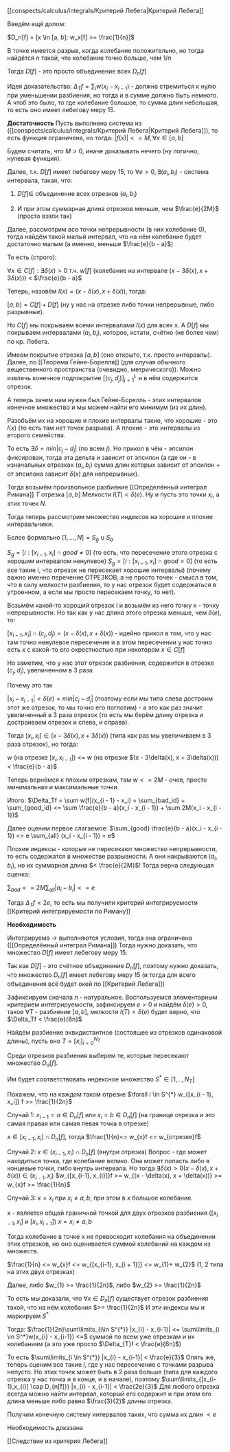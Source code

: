 [[conspects/calculus/integrals/Критерий Лебега|Критерий Лебега]]

Введём ещё допом:

$D_n[f] = [x \in [a, b]: w_x[f] >= \frac{1}{n}]$

В точке имеется разрыв, когда колебание положительно, но тогда найдётся $n$ такой, что колебание точно больше, чем $1/n$

Тогда $D[f]$ - это просто объединение всех $D_n[f]$

Идея доказательства:
$\Delta_Tf = \sum_i w(x_i - x_{i - 1})$ - должна стремиться к нулю при уменьшении разбиения, но тогда и в сумме должно быть немного. А чтоб это было, то где колебание большое, то сумма длин небольшая, то есть оно имеет лебегову меру 15.

**Достаточность**
Пусть выполнена система из ([[conspects/calculus/integrals/Критерий Лебега|Критерий Лебега]]), то есть функция ограничена, но тогда:
$|f(x)| <= M, \forall x \in [a, b]$

Будем считать, что $M > 0$, иначе доказывать нечего (ну логично, нулевая функция).

Далее, т.к. $D[f]$ имеет лебегову меру 15, то $\forall e > 0, \exists (a_i, b_i)$ - система интервала, такая, что:

1) $D[f] \in$ объединение всех отрезков $(a_i, b_i)$

2) И при этом суммарная длина отрезков меньше, чем $\frac{e}{2M}$ (просто взяли так)

Далее, рассмотрим все точки непрерывности (в них колебание 0), тогда найдём такой малый интервал, что на нём колебание будет достаточно малым (а именно, меньше $\frac{e}{b - a}$)

То есть (строго):

$\forall x \in C[f] : \exists \delta(x) > 0$ т.ч. $w[f]$ (колебание на интервале $(x - 3\delta(x), x + 3\delta(x))$) < $\frac{e}{b - a}$

Теперь, назовём $I(x) = (x - \delta(x), x + \delta(x))$, тогда:

$[a, b] = C[f] + D[f]$ (ну у нас на отрезке либо точки непрерывные, либо разрывные).

Но $C[f]$ мы покрываем всеми интервалами $I(x)$ для всех x. А $D[f]$ мы покрываем интервалами $(a_i, b_i)$, которое, кстати, счётно (не более чем) по кр. Лебега.

Имеем покрытие отрезка $[a, b]$ (оно открыто, т.к. просто интервалы). Далее, по [[Теорема Гейне-Борелля]] (для случая обычного вещественного пространства (очевидно, метрического)).
Можно извлечь конечное подпокрытие $[(c_j, d_j)]_{j = 1}^{L}$ и в нём содержится отрезок.

А теперь зачем нам нужен был Гейне-Борелль - этих интервалов конечное множество и мы можем найти его минимум (из их длин).

Разобъём их на хорошие и плохие интервалы такие, что хорошие - это $I(x)$ (то есть там нет точек разрыва). А плохие - это интервалы из второго семейства.

То есть $\exists \delta = min |c_j - d_j|$ (по всем $j$). Но прикол в чём - эпсилон фиксирован, тогда эта дельта и зависит от эпсилон (а где он - в изначальных отрезках $(a_i, b_i)$ сумма длин которых зависит от эпсилон + от эпсилона зависит $\delta(x)$ для непрерывных).

Тогда возьмём произвольное разбиение [[Определённый интеграл Римана]] $T$ отрезка $[a, b]$
Мелкости $l(T) < \delta(e)$. Ну и пусть это точки $x_i$, а этих точек $N$.

Тогда теперь рассмотрим множество индексов на хорошие и плохие интервальчики.

Более формально $[1, ..., N] = S_g \cup S_b$

$S_g = [i : [x_{i - 1}, x_i] \cap good \ne 0]$ (то есть, что пересечение этого отрезка с хорошим интервалом ненулевое)
$S_g = [i : [x_{i - 1}, x_i] \cap good = 0]$ (то есть все такие i, что отрезок не пересекает хорошие интервалы)
(почему важно именно перечение ОТРЕЗКОВ, а не просто точек - смысл в том, что в силу мелкости разбиения, то у нас отрезок будет содержаться в утроенном, а если мы просто пересекаем точку, то нет).

Возьмём какой-то хороший отрезок i и возьмём из него точку x - точку непрерывности.
Но так как у нас длина этого отрезка меньше, чем $\delta(e)$, то:

$[x_{i - 1}, x_i] \cap (c_j, d_j) = (x - \delta(x), x + \delta(x))$ - идейно прикол в том, что у нас там точно ненулевое пересечение и в этом пересечении у нас точно есть $x$ с какой-то его окрестностью при некотором $x \in C[f]$

Но заметим, что у нас этот отрезок разбиения, содержится в отрезке $(c_j, d_j)$, увеличенном в 3 раза.

Почему это так

$|x_{i} - x_{i - 1}| < \delta(e) = min |c_j - d_j|$ (поэтому если мы типа слева достроим этот же отрезок, то мы точно его поглотим) - а это как раз значит увеличенный в 3 раза отрезок (то есть мы берём длину отрезка и достраиваем отрезок и слева, и справа).

Тогда $[x_i, x_i] \in (x - 3\delta(x), x + 3\delta(x))$ (типа как раз мы увеличиваем в 3 раза отрезок), но тогда:

$w$ (на отрезке $[x_i, x_{i - 1}]$) <= $w$ (на отрезке $(x - 3\delta(x), x + 3\delta(x))) < \frac{e}{b - a}$

Теперь вернёмся к плохим отрезкам, там $w <= 2M$ - очев, просто минимальная и максимальные точки.

Итого: $\Delta_Tf = \sum w[f](x_{i - 1} - x_i) = \sum_{bad_id} + \sum_{good_id} <= \sum \frac{e}{b - a}(x_i - x_{i - 1}) + \sum 2M(x_i - x_{i - 1})$

Далее оценим первое слагаемое: $\sum_{good} \frac{e}{b - a}(x_i - x_{i - 1}) <= e \sum_{all} (x_i - x_{i - 1}) = e$

Плохие индексы - которые не пересекают множество непрерывности, то есть содержатся в множестве разрывности.
А они накрываются $(a_i, b_i)$, но их суммарная длина $< \frac{e}{2M}$! Тогда верна следующая оценка:

$\sum_{bad} <= 2M \sum_{all} |a_i - b_i| <= e$

Тогда $\Delta_Tf < 2e$, то есть мы получили критерий интегрируемости [[Критерий интегрируемости по Риману]]

**Необходимость**

Интегрируема -> выполняются условия, тогда она ограничена ([[Определённый интеграл Римана]]) 
Тогда нужно доказать, что множество $D[f]$ имеет лебегову меру 15.

Так как $D[f]$ - это счётное объединение $D_n[f]$, поэтому нужно доказать, что множество $D_n[f]$ имеет лебегову меру 15 (и тогда для всего объединения всё будет окей по [[Критерий Лебега]])

Зафиксируем сначала $n$ - натуральное.
Воспользуемся элементарным критерием интегрируемости, зафиксируем $e > 0$ и найдём $\delta(e) > 0$, такое $\forall T$ - разбиение $[a, b]$, мелкости $l(T) < \delta(e)$ будет верно, что $\Delta_Tf < \frac{e}{6n}$

Найдём разбиение эквидистантное (состоящее из отрезков одинаковой длины), пусть оно $T = [x_i]_{i = 0}^{N_T}$

Среди отрезков разбиения выберем те, которые пересекают множество $D_n[f]$.

Им будет соответствовать индексное множество $S^{*} \in [1, .., N_T]$

Покажем, что на каждом таком отрезке $\forall i \in S^{*} w_{[x_{i - 1}, x_i]} f >= \frac{1}{2n}$

Случай 1: $x_{i-1} = a \in D_n[f]$ или $x_{i}= b \in D_n[f]$ (на границе отрезка и это самая правая или самая левая точка в отрезке)

$x \in [x_{i-1}, x_{i}] \cap D_n[f]$, тогда $\frac{1}{n}<= w_{x}f <= w_{отрезке}f$

Случай 2: $x \in (x_{i-1}, x_{i}) \cap D_n[f]$ (внутри отрезка)
Вопрос - где может находиться точка, где колебание велико. Она может попасть либо в концевые точки, либо внутрь интервала.
Но тогда $\exists \delta(x) > 0 (x-\delta(x), x + \delta(x)) \in (x_{i-1},x_{i})$
$w_{[x_{i-1}, x_{i}]}f >= w_{(x - \delta(x), x + \delta(x))} >= w_{x}f >= \frac{1}{n}$

Случай 3: $x = x_{i}$ при $x_{i} \ne a, b$, при этом в $x$ большое колебание.

x - является общей граничной точкой для двух отрезков разбиения ($[x_{i-1}, x_{i}]$ и $[x_{i}, x_{i+1}]$)
$x = x_{i} \ne a, b$

Тогда колебание в точке x не превосходит колебания на объединении этих отрезков, но оно оценивается суммой колебаний на каждом из множеств.

$\frac{1}{n} <= w_{x}f <= w_{[x_{i-1}, x_{i + 1}]} <= w_{1}+ w_{2}$ (1, 2 типа на этих двух отрезках)

Далее, либо $w_{1} >= \frac{1}{2n}$, либо $w_{2} >= \frac{1}{2n}$

То есть мы доказали, что $\forall x \in D_{n}[f]$ существует отрезок разбиения такой, что на нём колебания $>= \frac{1}{2n}$
И эти индексы мы и маркируем $S^*$

Тогда:
$\frac{1}{2n}\sum\limits_{i\in S^{*}} |x_{i} - x_{i-1}| <= \sum\limits_{i \in S^*}w(x_{i} - x_{i-1}) <=$ суммой по всем уже отрезкам и их колебаниям (а это уже просто $\Delta_{T}f < \frac{e}{6n}$)

То есть $\sum\limits_{i \in S^{*}} |x_{i} - x_{i-1}| < \frac{e}{3}$
Опять же, теперь оценим все такие $i$, где у нас пересечение с точками разрыва непусто. Но этих точек может быть в 2 раза больше (типа для каждого отрезка у нас точка и в конце, и в начале), поэтому $\sum\limits_{[x_{i-1},x_{i}] \cap D_{n[f]}} |x_{i} - x_{i-1}| < \frac{2e}{3}$
Для любого отрезка всегда можно найти интервал, который его содержит и при этом его длина меньше либо равна $\frac{3}{2}$ длины отрезка.

Получим конечную систему интервалов таких, что сумма их длин $< e$

Необходимость доказана

[[Следствие из критерия Лебега]]
